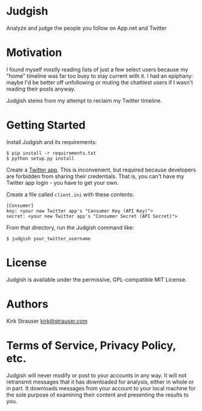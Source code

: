 # Judgish

Analyze and judge the people you follow on App.net and Twitter

# Motivation

I found myself mostly reading lists of just a few select users because my
"home" timeline was far too busy to stay current with it. I had an epiphany:
maybe I'd be better off unfollowing or muting the chattiest users if I wasn't
reading their posts anyway.

Judgish stems from my attempt to reclaim my Twitter timeline.

# Getting Started

Install Judgish and its requirements:

    $ pip install -r requirements.txt
    $ python setup.py install

Create a [Twitter app](https://apps.twitter.com). This is
inconvenient, but required because developers are forbidden from
sharing their credentials. That is, you can't have my Twitter app
login - you have to get your own.

Create a file called `client.ini` with these contents:

    [Consumer]
    key: <your new Twitter app's "Consumer Key (API Key)">
    secret: <your new Twitter app's "Consumer Secret (API Secret)">

From that directory, run the Judgish command like:

    $ judgish your_twitter_username

# License

Judgish is available under the permissive, GPL-compatible MIT License.

# Authors

Kirk Strauser <kirk@strauser.com>

# Terms of Service, Privacy Policy, etc.

Judgish will never modify or post to your accounts in any way. It will not
retransmit messages that it has downloaded for analysis, either in whole or in
part. It downloads messages from your account to your local machine for the
sole purpose of examining their content and presenting the results to you.

